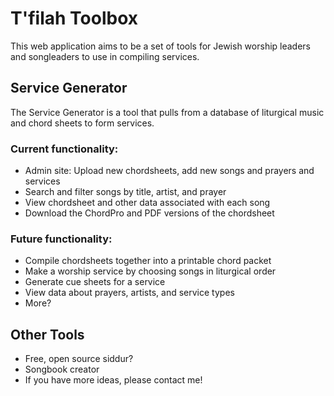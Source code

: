 # T'filah Toolbox

This web application aims to be a set of tools for Jewish worship leaders and songleaders to use in compiling services.

## Service Generator
The Service Generator is a tool that pulls from a database of liturgical music and chord sheets to form services.

### Current functionality:

* Admin site: Upload new chordsheets, add new songs and prayers and services
* Search and filter songs by title, artist, and prayer
* View chordsheet and other data associated with each song
* Download the ChordPro and PDF versions of the chordsheet

### Future functionality:

* Compile chordsheets together into a printable chord packet
* Make a worship service by choosing songs in liturgical order
* Generate cue sheets for a service
* View data about prayers, artists, and service types
* More?

## Other Tools

* Free, open source siddur?
* Songbook creator
* If you have more ideas, please contact me!

